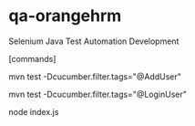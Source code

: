 # qa-orangehrm
Selenium Java Test Automation Development


[commands]


mvn test -Dcucumber.filter.tags="@AddUser"

mvn test -Dcucumber.filter.tags="@LoginUser"

node index.js